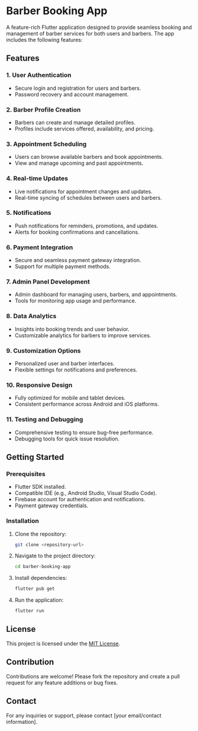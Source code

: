 # Barber Booking App

A feature-rich Flutter application designed to provide seamless booking and management of barber services for both users and barbers. The app includes the following features:

## Features

### 1. User Authentication
- Secure login and registration for users and barbers.
- Password recovery and account management.

### 2. Barber Profile Creation
- Barbers can create and manage detailed profiles.
- Profiles include services offered, availability, and pricing.

### 3. Appointment Scheduling
- Users can browse available barbers and book appointments.
- View and manage upcoming and past appointments.

### 4. Real-time Updates
- Live notifications for appointment changes and updates.
- Real-time syncing of schedules between users and barbers.

### 5. Notifications
- Push notifications for reminders, promotions, and updates.
- Alerts for booking confirmations and cancellations.

### 6. Payment Integration
- Secure and seamless payment gateway integration.
- Support for multiple payment methods.

### 7. Admin Panel Development
- Admin dashboard for managing users, barbers, and appointments.
- Tools for monitoring app usage and performance.

### 8. Data Analytics
- Insights into booking trends and user behavior.
- Customizable analytics for barbers to improve services.

### 9. Customization Options
- Personalized user and barber interfaces.
- Flexible settings for notifications and preferences.

### 10. Responsive Design
- Fully optimized for mobile and tablet devices.
- Consistent performance across Android and iOS platforms.

### 11. Testing and Debugging
- Comprehensive testing to ensure bug-free performance.
- Debugging tools for quick issue resolution.

## Getting Started

### Prerequisites
- Flutter SDK installed.
- Compatible IDE (e.g., Android Studio, Visual Studio Code).
- Firebase account for authentication and notifications.
- Payment gateway credentials.

### Installation
1. Clone the repository:
   ```bash
   git clone <repository-url>
   ```
2. Navigate to the project directory:
   ```bash
   cd barber-booking-app
   ```
3. Install dependencies:
   ```bash
   flutter pub get
   ```
4. Run the application:
   ```bash
   flutter run
   ```

## License
This project is licensed under the [MIT License](LICENSE).

## Contribution
Contributions are welcome! Please fork the repository and create a pull request for any feature additions or bug fixes.

## Contact
For any inquiries or support, please contact [your email/contact information].
